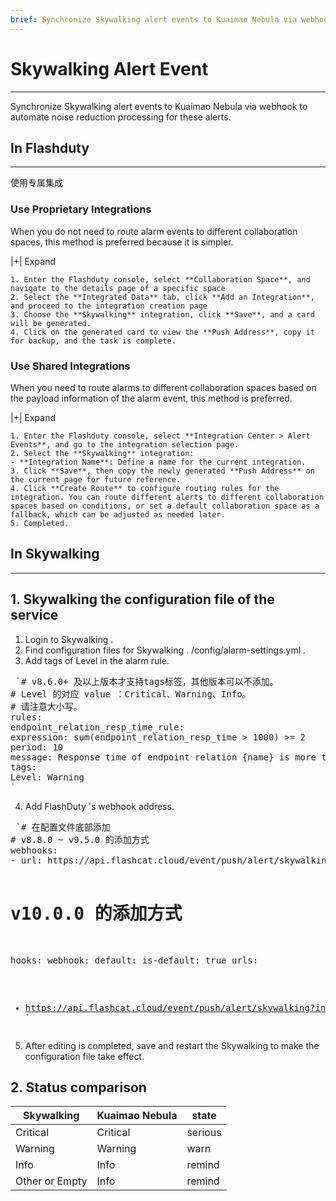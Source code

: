 ```yaml
---
brief: Synchronize Skywalking alert events to Kuaimao Nebula via webhook to automate noise reduction processing for these alerts
---
```


# Skywalking Alert Event

---

Synchronize Skywalking alert events to Kuaimao Nebula via webhook to automate noise reduction processing for these alerts.

## In Flashduty
---
使用专属集成

### Use Proprietary Integrations

When you do not need to route alarm events to different collaboration spaces, this method is preferred because it is simpler.

|+| Expand

    1. Enter the Flashduty console, select **Collaboration Space**, and navigate to the details page of a specific space
    2. Select the **Integrated Data** tab, click **Add an Integration**, and proceed to the integration creation page
    3. Choose the **Skywalking** integration, click **Save**, and a card will be generated.
    4. Click on the generated card to view the **Push Address**, copy it for backup, and the task is complete.

### Use Shared Integrations

When you need to route alarms to different collaboration spaces based on the payload information of the alarm event, this method is preferred.

|+| Expand

    1. Enter the Flashduty console, select **Integration Center > Alert Events**, and go to the integration selection page.
    2. Select the **Skywalking** integration:
    - **Integration Name**: Define a name for the current integration.
    3. Click **Save**, then copy the newly generated **Push Address** on the current page for future reference.
    4. Click **Create Route** to configure routing rules for the integration. You can route different alerts to different collaboration spaces based on conditions, or set a default collaboration space as a fallback, which can be adjusted as needed later.
    5. Completed.

## In Skywalking
---
<div id="!"><h2>1. Skywalking the configuration file of the service</h2><ol><li> Login to Skywalking .</li><li> Find configuration files for Skywalking . /config/alarm-settings.yml .</li><li> Add tags of Level in the alarm rule.</li></ol><pre> `# v8.6.0+ 及以上版本才支持tags标签，其他版本可以不添加。
# Level 的对应 value ：Critical、Warning、Info。
# 请注意大小写。
rules:
endpoint_relation_resp_time_rule:
expression: sum(endpoint_relation_resp_time > 1000) >= 2
period: 10
message: Response time of endpoint relation {name} is more than 1000ms in 2 minutes of last 10 minutes
tags:
Level: Warning
`</pre><ol start="4"><li> Add FlashDuty 's webhook address.</li></ol><pre> `# 在配置文件底部添加
# v8.8.0 ~ v9.5.0 的添加方式
webhooks:
- url: https://api.flashcat.cloud/event/push/alert/skywalking?integration_key=18c7f1551df55fa28a1a87f0846d9d1e131

# v10.0.0 的添加方式
hooks:
webhook:
default:
is-default: true
urls:
- https://api.flashcat.cloud/event/push/alert/skywalking?integration_key=18c7f1551df55fa28a1a87f0846d9d1e131
`</pre><ol start="5"><li> After editing is completed, save and restart the Skywalking to make the configuration file take effect.</li></ol><h2> 2. Status comparison</h2><div id="!">

|Skywalking|Kuaimao Nebula|state|
|---|---|---|
|Critical|Critical|serious|
|Warning|Warning|warn|
|Info|Info|remind|
|Other or Empty|Info|remind|

</div>